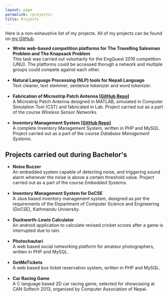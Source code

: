 ```yaml
---
layout: page
permalink: /projects/
title: Projects
---
```


Here is a non-exhaustive list of my projects. All of my projects can be found on <a href="https://github.com/Rizwan-S">my GitHub</a>.


<ul>	

<li>
<b>
Wrote web-based competition platforms for The Travelling Salesman Problem and The Knapsack Problem
</b>
<br>
This task was carried out voluntarily for the EngQuest 2019 competition (JNU). The platforms could be accessed thorugh a network and multiple groups could compete against each other.
</li>
<br>


<li>
<b>
Natural Language Processing (NLP) tools for Nepali Language
</b>
<br>
Text cleaner, text stemmer, sentence tokenizer and word tokenizer.
</li>
<br>
  
  
<li>
<b>
Fabrication of Microstrip Patch Antenna [<a href="https://github.com/rabindralamsal/Design-and-Fabrication-of-Mircostrip-Patch-Antenna">GitHub Repo</a>]
</b>
<br>
A Microstrip Patch Antenna designed in MATLAB, simulated in Computer Simulation Tool (CST)
and fabricated in Lab. Project carried out as a part of the course <em>Wireless Sensor Networks</em>.
</li>
<br>

<li>
<b>
Inventory Management System [<a href="https://github.com/rabindralamsal/Complete-Web-Based-Inventory-System">GitHub Repo</a>]
</b>
<br>
A complete Inventory Management System, written in PHP and MySQL. Project carried out as a
part of the course <em>Database Management Systems</em>.
</li>

</ul>
<h2>Projects carried out during Bachelor's</h2>
<ul>
<li>
<b>
Noise Buzzer
</b>
<br>
An embedded system capable of detecting noise, and triggering sound alarm whenever the noise is
above a certain threshold value. Project carried out as a part of the course <em>Embedded Systems</em>.
</li>
<br>


<li>
<b>
Inventory Management System for DoCSE
</b>
<br>
A Java based inventory management system, designed as per the requirements of the Department
of Computer Science and Engineering (DoCSE), Kathmandu University.
</li>
<br>

<li>
<b>
Duckworth-Lewis Calculator
</b>
<br>
An android application to calculate revised cricket scores after a game is interrupted due to rain.
</li>
<br>

<li>
<b>
Photochautari
</b>
<br>
A web based social networking platform for amateur photographers, written in PHP and MySQL.
</li>
<br>

<li>
<b>
GetMeTickets
</b>
<br>
A web based bus ticket reservation system, written in PHP and MySQL.
</li>
<br>

<li>
<b>
Car Racing Game
</b>
<br>
A C language based 2D car racing game, selected for showcasing at CAN Softech 2013, organized
by Computer Association of Nepal.
</li>
</ul>
